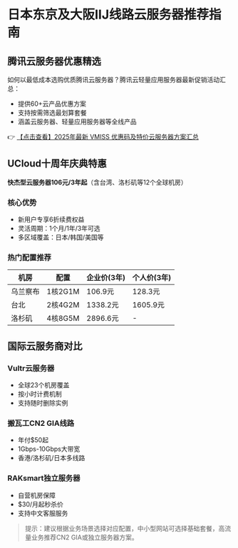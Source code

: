 # 日本东京及大阪IIJ线路云服务器推荐指南

## 腾讯云服务器优惠精选

如何以最低成本选购优质腾讯云服务器？腾讯云轻量应用服务器最新促销活动汇总：

- 提供60+云产品优惠方案
- 支持按需筛选最划算套餐
- 涵盖云服务器、轻量应用服务器等全线产品

👉 [【点击查看】2025年最新 VMISS 优惠码及特价云服务器方案汇总](https://bit.ly/Vmiss)

## UCloud十周年庆典特惠

**快杰型云服务器106元/3年起**（含台湾、洛杉矶等12个全球机房）

### 核心优势
- 新用户专享6折续费权益
- 灵活周期：1个月/1年/3年可选
- 多区域覆盖：日本/韩国/美国等

### 热门配置推荐
| 机房        | 配置       | 企业价(3年) | 个人价(3年) |
|-------------|------------|-------------|-------------|
| 乌兰察布    | 1核2G1M    | 106.9元     | 128.3元     |
| 台北        | 2核4G2M    | 1338.2元    | 1605.9元    |
| 洛杉矶      | 4核8G5M    | 2896.6元    | -           |

## 国际云服务商对比

### Vultr云服务器
- 全球23个机房覆盖
- 按小时计费机制
- 支持随时删除实例

### 搬瓦工CN2 GIA线路
- 年付$50起
- 1Gbps-10Gbps大带宽
- 香港/洛杉矶/日本多线路

### RAKsmart独立服务器
- 自营机房保障
- $30/月起秒杀价
- 支持中文客服服务

> 提示：建议根据业务场景选择对应配置，中小型网站可选择基础套餐，高流量业务推荐CN2 GIA或独立服务器方案。